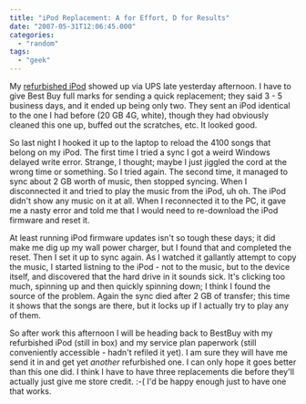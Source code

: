 ```yaml
---
title: "iPod Replacement: A for Effort, D for Results"
date: "2007-05-31T12:06:45.000"
categories: 
  - "random"
tags: 
  - "geek"
---
```


My [refurbished iPod](http://www.chrishubbs.com/2007/05/28/ipod-the-continuing-saga/) showed up via UPS late yesterday afternoon. I have to give Best Buy full marks for sending a quick replacement; they said 3 - 5 business days, and it ended up being only two. They sent an iPod identical to the one I had before (20 GB 4G, white), though they had obviously cleaned this one up, buffed out the scratches, etc. It looked good.

So last night I hooked it up to the laptop to reload the 4100 songs that belong on my iPod. The first time I tried a sync I got a weird Windows delayed write error. Strange, I thought; maybe I just jiggled the cord at the wrong time or something. So I tried again. The second time, it managed to sync about 2 GB worth of music, then stopped syncing. When I disconnected it and tried to play the music from the iPod, uh oh. The iPod didn't show any music on it at all. When I reconnected it to the PC, it gave me a nasty error and told me that I would need to re-download the iPod firmware and reset it.

At least running iPod firmware updates isn't so tough these days; it did make me dig up my wall power charger, but I found that and completed the reset. Then I set it up to sync again. As I watched it gallantly attempt to copy the music, I started listning to the iPod - not to the music, but to the device itself, and discovered that the hard drive in it sounds sick. It's clicking too much, spinning up and then quickly spinning down; I think I found the source of the problem. Again the sync died after 2 GB of transfer; this time it shows that the songs are there, but it locks up if I actually try to play any of them.

So after work this afternoon I will be heading back to BestBuy with my refurbished iPod (still in box) and my service plan paperwork (still conveniently accessible - hadn't refiled it yet). I am sure they will have me send it in and get yet _another_ refurbished one. I can only hope it goes better than this one did. I think I have to have three replacements die before they'll actually just give me store credit. :-( I'd be happy enough just to have one that works.
